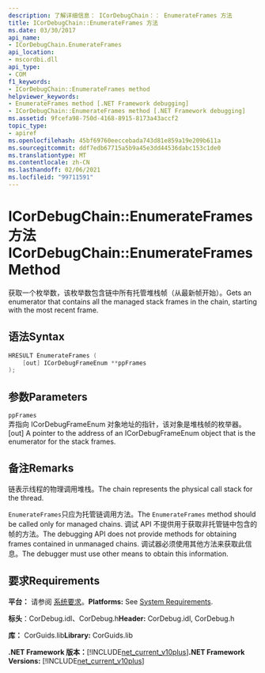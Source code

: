 ```yaml
---
description: 了解详细信息： ICorDebugChain：： EnumerateFrames 方法
title: ICorDebugChain::EnumerateFrames 方法
ms.date: 03/30/2017
api_name:
- ICorDebugChain.EnumerateFrames
api_location:
- mscordbi.dll
api_type:
- COM
f1_keywords:
- ICorDebugChain::EnumerateFrames method
helpviewer_keywords:
- EnumerateFrames method [.NET Framework debugging]
- ICorDebugChain::EnumerateFrames method [.NET Framework debugging]
ms.assetid: 9fcefa98-750d-4168-8915-8173a43accf2
topic_type:
- apiref
ms.openlocfilehash: 45bf69760eeccebada743d81e859a19e209b611a
ms.sourcegitcommit: ddf7edb67715a5b9a45e3dd44536dabc153c1de0
ms.translationtype: MT
ms.contentlocale: zh-CN
ms.lasthandoff: 02/06/2021
ms.locfileid: "99711591"
---
```

# <a name="icordebugchainenumerateframes-method"></a><span data-ttu-id="e7785-103">ICorDebugChain::EnumerateFrames 方法</span><span class="sxs-lookup"><span data-stu-id="e7785-103">ICorDebugChain::EnumerateFrames Method</span></span>

<span data-ttu-id="e7785-104">获取一个枚举数，该枚举数包含链中所有托管堆栈帧（从最新帧开始）。</span><span class="sxs-lookup"><span data-stu-id="e7785-104">Gets an enumerator that contains all the managed stack frames in the chain, starting with the most recent frame.</span></span>  
  
## <a name="syntax"></a><span data-ttu-id="e7785-105">语法</span><span class="sxs-lookup"><span data-stu-id="e7785-105">Syntax</span></span>  
  
```cpp  
HRESULT EnumerateFrames (  
    [out] ICorDebugFrameEnum **ppFrames  
);  
```  
  
## <a name="parameters"></a><span data-ttu-id="e7785-106">参数</span><span class="sxs-lookup"><span data-stu-id="e7785-106">Parameters</span></span>  

 `ppFrames`  
 <span data-ttu-id="e7785-107">弄指向 ICorDebugFrameEnum 对象地址的指针，该对象是堆栈帧的枚举器。</span><span class="sxs-lookup"><span data-stu-id="e7785-107">[out] A pointer to the address of an ICorDebugFrameEnum object that is the enumerator for the stack frames.</span></span>  
  
## <a name="remarks"></a><span data-ttu-id="e7785-108">备注</span><span class="sxs-lookup"><span data-stu-id="e7785-108">Remarks</span></span>  

 <span data-ttu-id="e7785-109">链表示线程的物理调用堆栈。</span><span class="sxs-lookup"><span data-stu-id="e7785-109">The chain represents the physical call stack for the thread.</span></span>  
  
 <span data-ttu-id="e7785-110">`EnumerateFrames`只应为托管链调用方法。</span><span class="sxs-lookup"><span data-stu-id="e7785-110">The `EnumerateFrames` method should be called only for managed chains.</span></span> <span data-ttu-id="e7785-111">调试 API 不提供用于获取非托管链中包含的帧的方法。</span><span class="sxs-lookup"><span data-stu-id="e7785-111">The debugging API does not provide methods for obtaining frames contained in unmanaged chains.</span></span> <span data-ttu-id="e7785-112">调试器必须使用其他方法来获取此信息。</span><span class="sxs-lookup"><span data-stu-id="e7785-112">The debugger must use other means to obtain this information.</span></span>  
  
## <a name="requirements"></a><span data-ttu-id="e7785-113">要求</span><span class="sxs-lookup"><span data-stu-id="e7785-113">Requirements</span></span>  

 <span data-ttu-id="e7785-114">**平台：** 请参阅 [系统要求](../../get-started/system-requirements.md)。</span><span class="sxs-lookup"><span data-stu-id="e7785-114">**Platforms:** See [System Requirements](../../get-started/system-requirements.md).</span></span>  
  
 <span data-ttu-id="e7785-115">**标头**：CorDebug.idl、CorDebug.h</span><span class="sxs-lookup"><span data-stu-id="e7785-115">**Header:** CorDebug.idl, CorDebug.h</span></span>  
  
 <span data-ttu-id="e7785-116">**库：** CorGuids.lib</span><span class="sxs-lookup"><span data-stu-id="e7785-116">**Library:** CorGuids.lib</span></span>  
  
 <span data-ttu-id="e7785-117">**.NET Framework 版本：**[!INCLUDE[net_current_v10plus](../../../../includes/net-current-v10plus-md.md)]</span><span class="sxs-lookup"><span data-stu-id="e7785-117">**.NET Framework Versions:** [!INCLUDE[net_current_v10plus](../../../../includes/net-current-v10plus-md.md)]</span></span>
